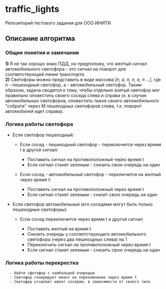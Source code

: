 # traffic_lights
Репозиторий тестового задания для ООО ИНИТИ

## Описание алгоритма

### Общие понятия и замечания
**1)** Я не так хорошо знаю ПДД, но предположу, что желтый сигнал автомобильного светофора - это сигнал на поворот для соответствующей линии транспорта.  
**2)** Светофоры можно представить в виде массива *[п, а, п, п, а, п ...]*, где п - пешеходный светофор, а - автомобильный светофор.
      Таким образом, задача сводится к тому, чтобы отдельно взятый светофор мог правильно оповестить своего соседа слева и справа (и, в случае автомобильных светофоров,
      оповестить тажке своего автомобильного "собрата" через M пешеходных светофоров слева, т.к. поворот автомобилей идет справа).  

### Логика работы светофора
  - Если светофор пешеходный:
    
    - Если сосед - пешеходный светофор - переключится через время t в другой сигнал:
      - Поставить сигнал на противоположный через время t
      - Если сигнал станет зеленым - снизить свою очередь на один
        
    - Если сосед - автомобильный светофор - перключится на желтый через время t:  
      - Поставить сигнал на противоположный через время t  
      - Если сигнал станет зеленым - снизит свою очередь на один
        
  - Если светофор автомобильный (его соседями могут быть только пешеходные светофоры):  
      
      - Если сосед переключится через время t в другой сигнал  

        - Поставить желтый на время t  
        - Снизить очередь у соответствующего автомобильного светофора (через два пешеходных слева) на 1  
        - Переключить сигнал на противоположный через время t  
        - Если сигнал станет зеленым - снизить свою очередь на один  

        
### Логика работы перекрестка
      - Найти сфетофор с наибольшой очередью
      - Светофор генерирует ивент на переключение через время t
      - Светофор отсылает ивент соседям, в зависимости от своего типа
       
